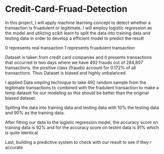 # Credit-Card-Fruad-Detection

In this project, I will apply machine learning concept to detect whether a transaction is fruadulent or legitimate. I will employ logistic regression as the model and utilizing scikit learn to split the data into training data and testing data in order to develop a efficient model to predict the result

0 represents real transaction
1 represents fruadulent transaction

Dataset is taken from credit card companies and it presents transactions that occurred in two days where we have 492 frauds out of 284,807 transactions. the positive class (frauds) account for 0.172% of all transactions. Thus Dataset is biased and highly unbalanced.


I applied Data smpling technique to take 492 random sample from the legitimate transactions to combined with the fradulent transaction to make a temp dataset for our modeling as this should be better than the original biased dataset.

Spliting the data into training data and testing data with 10% the testing data and 90% as the training data.

After fitting our data to the logistic regression model, the accuracy score on training data is 92% and for the accuracy score on testint data is 91% which is quite identical


Last, building a predictive system to check with our result to see if they r accurate
